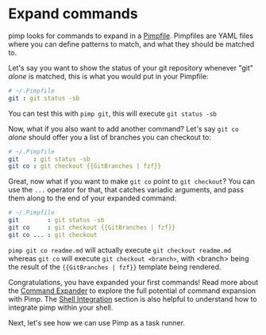 # Expand commands

pimp looks for commands to expand in a [Pimpfile](../user-guide/pimpfile.md). Pimpfiles are YAML files where you can define patterns to match, and what they should be matched to.

Let's say you want to show the status of your git repository whenever "git" _alone_ is matched, this is what you would put in your Pimpfile:

```yaml
# ~/.Pimpfile
git : git status -sb
```

You can test this with `pimp git`, this will execute `git status -sb`

Now, what if you also want to add another command? Let's say `git co` _alone_ should offer you a list of branches you can checkout to:

```yaml
# ~/.Pimpfile
git    : git status -sb
git co : git checkout {{GitBranches | fzf}}
```

Great, now what if you want to make `git co` point to `git checkout`? You can use the `...` operator for that, that catches variadic arguments, and pass them along to the end of your expanded command:

```yaml
# ~/.Pimpfile
git        : git status -sb
git co     : git checkout {{GitBranches | fzf}}
git co ... : git checkout
```

`pimp git co readme.md` will actually execute `git checkout readme.md` whereas `git co` will execute `git checkout <branch>`, with &lt;branch&gt; being the result of the `{{GitBranches | fzf}}` template being rendered.

Congratulations, you have expanded your first commands! Read more about the [Command Expander](../user-guide/command-expander.md) to explore the full potential of command expansion with Pimp. The [Shell Integration](../integrations/bash-zsh-fish.md) section is also helpful to understand how to integrate pimp within your shell.

Next, let's see how we can use Pimp as a task runner.

